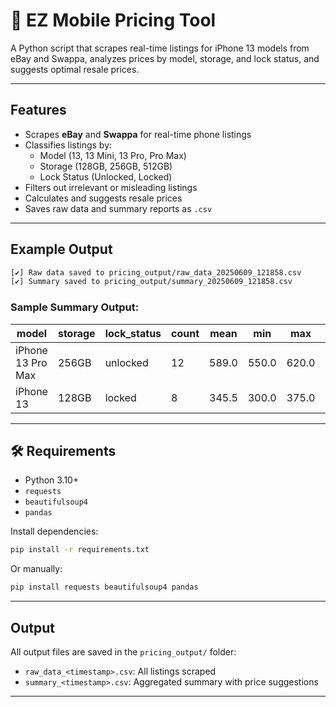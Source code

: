 # 📱 EZ Mobile Pricing Tool

A Python script that scrapes real-time listings for iPhone 13 models from eBay and Swappa, analyzes prices by model, storage, and lock status, and suggests optimal resale prices.

---

## Features

- Scrapes **eBay** and **Swappa** for real-time phone listings
- Classifies listings by:
  - Model (13, 13 Mini, 13 Pro, Pro Max)
  - Storage (128GB, 256GB, 512GB)
  - Lock Status (Unlocked, Locked)
- Filters out irrelevant or misleading listings
- Calculates and suggests resale prices
- Saves raw data and summary reports as `.csv`

---

## Example Output

```bash
[✔] Raw data saved to pricing_output/raw_data_20250609_121858.csv
[✔] Summary saved to pricing_output/summary_20250609_121858.csv
```

### Sample Summary Output:

| model             | storage | lock_status | count | mean  | min   | max   | suggested_price |
| ----------------- | ------- | ----------- | ----- | ----- | ----- | ----- | --------------- |
| iPhone 13 Pro Max | 256GB   | unlocked    | 12    | 589.0 | 550.0 | 620.0 | 577.22          |
| iPhone 13         | 128GB   | locked      | 8     | 345.5 | 300.0 | 375.0 | 338.59          |

---

## 🛠 Requirements

- Python 3.10+
- `requests`
- `beautifulsoup4`
- `pandas`

Install dependencies:

```bash
pip install -r requirements.txt
```

Or manually:

```bash
pip install requests beautifulsoup4 pandas
```

---

## Output

All output files are saved in the `pricing_output/` folder:

- `raw_data_<timestamp>.csv`: All listings scraped
- `summary_<timestamp>.csv`: Aggregated summary with price suggestions

---
